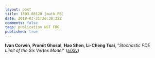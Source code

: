 ```yaml
---
layout: post
title: 1803.08120 [math.PR]
date: 2018-03-21T20:38:22Z
comments: false
tags: publication NSF_FRG
published: true
---
```


<b>Ivan Corwin</b>, <b>Promit Ghosal</b>, <b>Hao Shen</b>, <b>Li-Cheng Tsai</b>, "<i>Stochastic PDE Limit of the Six Vertex Model</i>" ([arXiv](http://arxiv.org/abs/1803.08120v2))
